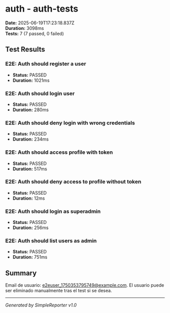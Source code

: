 # auth - auth-tests

**Date:** 2025-06-19T17:23:18.837Z  
**Duration:** 3098ms  
**Tests:** 7 (7 passed, 0 failed)

## Test Results


### E2E: Auth should register a user
- **Status:** PASSED
- **Duration:** 1021ms



### E2E: Auth should login user
- **Status:** PASSED
- **Duration:** 280ms



### E2E: Auth should deny login with wrong credentials
- **Status:** PASSED
- **Duration:** 234ms



### E2E: Auth should access profile with token
- **Status:** PASSED
- **Duration:** 517ms



### E2E: Auth should deny access to profile without token
- **Status:** PASSED
- **Duration:** 12ms



### E2E: Auth should login as superadmin
- **Status:** PASSED
- **Duration:** 256ms



### E2E: Auth should list users as admin
- **Status:** PASSED
- **Duration:** 751ms



## Summary

Email de usuario: e2euser_1750353795749@example.com. El usuario puede ser eliminado manualmente tras el test si se desea.

---
*Generated by SimpleReporter v1.0*
